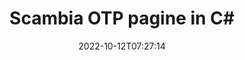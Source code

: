 ---
############################# Static ############################
layout: "auto-gen-merger"
date: 2022-10-12T07:27:14
draft: false
otherformats: pdf pps ppsx ppt pptx rtf tex vdx vsdm vsdx vssm vssx vstm vstx vsx vtx

############################# Head ############################
head_title: "Scambia e scambia OTP pagine in C#"
head_description: "Scambia e scambia le posizioni di due pagine all'interno di un file OTP in C# utilizzando l'API di fusione dei documenti."

############################# Header ############################
title: "Scambia OTP pagine in C#"
description: "Scambia le pagine OTP con poche righe di codice .NET."
bg_image: "https://cms.admin.containerize.com/templates/aspose/App_Themes/V3/images/bg/header1.png"
bg_overlay: false
button:
    enable: true
    icon: "fas fa-arrow-down"
    label: "Scarica la prova gratuita"
    link: "https://downloads.groupdocs.com/merger/net"

############################# SubMenu ############################
submenu:
    enable: true

    left:
        img_alt: "GroupDocs.Merger for .NET"
        image: "https://cms.admin.containerize.com/templates/groupdocs/images/product-logos/90x90-noborder/groupdocs-merger-net.png"
        product: "GroupDocs.Merger"
        platform: ".NET"

    middle:
        button:

            # button loop
            - link: "https://apireference.groupdocs.com/merger/net"
              text: "Riferimento API"

            # button loop
            - link: "https://github.com/groupdocs-merger"
              text: "Esempi di codice"

            # button loop
            - link: "https://products.groupdocs.app/merger/family"
              text: "Dimostrazioni dal vivo"

            # button loop
            - link: "https://purchase.groupdocs.com/pricing/merger/net"
              text: "Prezzo"

    right:
        link_download: "https://downloads.groupdocs.com/merger"
        link_learn: "https://docs.groupdocs.com/merger/net"
        link_buy: "https://purchase.groupdocs.com"

############################# About ############################
about:
    enable: true
    title: "Informazioni sull'API GroupDocs.Merger for .NET"
    content: |
        [GroupDocs.Merger for .NET](/it/merger/net/) offre una soluzione semplice per unire e dividere in modo sicuro tra un'ampia gamma di formati di documenti tra cui PDF, Microsoft Office (Word, Excel, PowerPoint , OneNote), OpenDocument, HTML, immagini e molti altri all'interno delle applicazioni .NET. Aggiungendo solo poche righe di codice, esegui diverse operazioni sui documenti come spostare, rimuovere, ruotare, scambiare, estrarre o modificare l'orientamento delle pagine all'interno dei documenti. L'API per la fusione dei documenti supporta anche l'anteprima delle pagine del documento come immagine per analizzare la struttura del documento, la formattazione e il contenuto della pagina.
        
        L'API GroupDocs.Merger è la scelta giusta per le soluzioni aziendali che richiedono funzionalità di scambio delle pagine dei file. Queste API sono ben supportate su tutti i principali sistemi operativi e piattaforme, incluso .NET Framework, .NET Standard, .NET Core, Mono.

############################# Steps ############################
steps:
    enable: true
    title_left: "Scambia OTP pagine di file in .NET"
    content_left: |
        [GroupDocs.Merger for .NET](/it/merger/net/) consente agli sviluppatori di C# di scambiare facilmente le pagine all'interno di un file OTP implementando alcuni semplici passaggi .
        
        * Inizializza **SwapOptions** per specificare i numeri di pagina da scambiare.
        * Crea una nuova istanza di **Merger** e passa il percorso del documento di origine come parametro del costruttore.
        * Chiama **SwapPages** e passa l'oggetto **SwapOptions**.
        * Chiama **Salva** e specifica il percorso del file per salvare il documento risultante.

    title_right: "Requisiti di sistema"
    content_right: |
        Le API GroupDocs.Merger for .NET sono supportate su tutte le principali piattaforme e sistemi operativi. Prima di eseguire il codice seguente, assicurati di avere i seguenti prerequisiti installati sul tuo sistema.

        * Sistemi operativi: Microsoft Windows, Linux, MacOS
        * Ambienti di sviluppo: Visual Studio, Xamarin, MonoDevelop
        * Quadri: .NET Framework, .NET Standard, .NET Core, Mono
        * Scarica l'ultima versione di GroupDocs.Merger for .NET da [NuGet](https://www.nuget.org/packages/groupdocs.merger)
         
    code: |
     {{% merger/additional-styles %}}
     {{< merger/code-merger title="Come scambiare pagine di file OTP utilizzando il codice di esempio C#">}}

        ```csharp    
        // Scambia le pagine dei file OTP utilizzando l'API GroupDocs.Merger
        int pageNumber1 = 6;
        int pageNumber2 = 1;

        // Inizializza la classe SwapOptions per specificare i numeri di pagina da scambiare
        SwapOptions swapOptions = new SwapOptions(pageNumber2, pageNumber1);

        // Istanzia la fusione con il documento di input OTP
        using (Merger merger = new Merger("input.otp"))
          {
            // Chiama il metodo SwapPages e passagli l'oggetto SwapOptions
            merger.SwapPages(swapOptions);
    
            // Chiama il metodo Save e passa il percorso del file desiderato per salvare il documento di output
            merger.Save("output.otp");
          }
        ```
     {{< /merger/code-merger >}}

############################# Demos ############################
demos:
    enable: true
    title: "Demo dal vivo - Scambia OTP pagine di file online"
    content: |
       Scambia subito le pagine dei file OTP visitando il sito Web [GroupDocs.Merger Live Demos](https://products.groupdocs.app/splitter/swap-pages/otp).
       La demo dal vivo ha i seguenti vantaggi.
        
############################# About Formats ############################
about_formats:
    enable: true

############################# More Formats ############################
more_formats:
    enable: true
    title: "Scambia pagine di altri formati di file"
    content: |
        .NET documenta l'API di fusione e divisione per formati di file e immagini. Scambia alcuni dei formati di file più diffusi come indicato di seguito.

############################# Back to top ###############################
back_to_top:
    enable: true
---